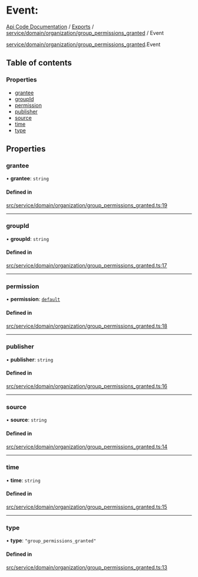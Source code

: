 # Event: 
 
[Api Code Documentation](../README.md) / [Exports](../modules.md) / [service/domain/organization/group\_permissions\_granted](../modules/service_domain_organization_group_permissions_granted.md) / Event

[service/domain/organization/group_permissions_granted](../modules/service_domain_organization_group_permissions_granted.md).Event

## Table of contents

### Properties

- [grantee](service_domain_organization_group_permissions_granted.Event.md#grantee)
- [groupId](service_domain_organization_group_permissions_granted.Event.md#groupid)
- [permission](service_domain_organization_group_permissions_granted.Event.md#permission)
- [publisher](service_domain_organization_group_permissions_granted.Event.md#publisher)
- [source](service_domain_organization_group_permissions_granted.Event.md#source)
- [time](service_domain_organization_group_permissions_granted.Event.md#time)
- [type](service_domain_organization_group_permissions_granted.Event.md#type)

## Properties

### grantee

• **grantee**: `string`

#### Defined in

[src/service/domain/organization/group_permissions_granted.ts:19](https://github.com/openkfw/TruBudget/blob/4d7fd4be/api/src/service/domain/organization/group_permissions_granted.ts#L19)

___

### groupId

• **groupId**: `string`

#### Defined in

[src/service/domain/organization/group_permissions_granted.ts:17](https://github.com/openkfw/TruBudget/blob/4d7fd4be/api/src/service/domain/organization/group_permissions_granted.ts#L17)

___

### permission

• **permission**: [`default`](../modules/authz_intents.md#default)

#### Defined in

[src/service/domain/organization/group_permissions_granted.ts:18](https://github.com/openkfw/TruBudget/blob/4d7fd4be/api/src/service/domain/organization/group_permissions_granted.ts#L18)

___

### publisher

• **publisher**: `string`

#### Defined in

[src/service/domain/organization/group_permissions_granted.ts:16](https://github.com/openkfw/TruBudget/blob/4d7fd4be/api/src/service/domain/organization/group_permissions_granted.ts#L16)

___

### source

• **source**: `string`

#### Defined in

[src/service/domain/organization/group_permissions_granted.ts:14](https://github.com/openkfw/TruBudget/blob/4d7fd4be/api/src/service/domain/organization/group_permissions_granted.ts#L14)

___

### time

• **time**: `string`

#### Defined in

[src/service/domain/organization/group_permissions_granted.ts:15](https://github.com/openkfw/TruBudget/blob/4d7fd4be/api/src/service/domain/organization/group_permissions_granted.ts#L15)

___

### type

• **type**: ``"group_permissions_granted"``

#### Defined in

[src/service/domain/organization/group_permissions_granted.ts:13](https://github.com/openkfw/TruBudget/blob/4d7fd4be/api/src/service/domain/organization/group_permissions_granted.ts#L13)
